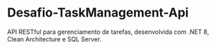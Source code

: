 # Desafio-TaskManagement-Api
API RESTful para gerenciamento de tarefas, desenvolvida com .NET 8, Clean Architecture e SQL Server.
